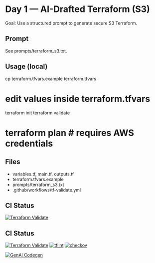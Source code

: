 # Day 1 — AI-Drafted Terraform (S3)

Goal: Use a structured prompt to generate secure S3 Terraform.

## Prompt
See prompts/terraform_s3.txt.

## Usage (local)
cp terraform.tfvars.example terraform.tfvars
# edit values inside terraform.tfvars

terraform init
terraform validate
# terraform plan   # requires AWS credentials

## Files
- variables.tf, main.tf, outputs.tf
- terraform.tfvars.example
- prompts/terraform_s3.txt
- .github/workflows/tf-validate.yml

## CI Status
[![Terraform Validate](https://github.com/NelieTchat/genai-devops-day1-s3/actions/workflows/tf-validate.yml/badge.svg)](https://github.com/NelieTchat/genai-devops-day1-s3/actions/workflows/tf-validate.yml)

## CI Status
[![Terraform Validate](https://github.com/NelieTchat/genai-devops-day1-s3/actions/workflows/tf-validate.yml/badge.svg)](https://github.com/NelieTchat/genai-devops-day1-s3/actions/workflows/tf-validate.yml)
[![tflint](https://github.com/NelieTchat/genai-devops-day1-s3/actions/workflows/tflint.yml/badge.svg)](https://github.com/NelieTchat/genai-devops-day1-s3/actions/workflows/tflint.yml)
[![checkov](https://github.com/NelieTchat/genai-devops-day1-s3/actions/workflows/checkov.yml/badge.svg)](https://github.com/NelieTchat/genai-devops-day1-s3/actions/workflows/checkov.yml)

[![GenAI Codegen](https://github.com/NelieTchat/genai-devops-day1-s3/actions/workflows/genai-codegen.yml/badge.svg)](https://github.com/NelieTchat/genai-devops-day1-s3/actions/workflows/genai-codegen.yml)
